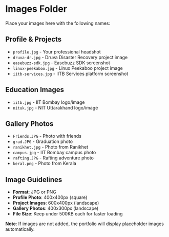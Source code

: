 # Images Folder

Place your images here with the following names:

## Profile & Projects
- `profile.jpg` - Your professional headshot
- `druva-dr.jpg` - Druva Disaster Recovery project image
- `easebuzz-sdk.jpg` - Easebuzz SDK screenshot
- `linux-peekaboo.jpg` - Linux Peekaboo project image
- `iitb-services.jpg` - IITB Services platform screenshot

## Education Images
- `iitb.jpg` - IIT Bombay logo/image
- `nituk.jpg` - NIT Uttarakhand logo/image

## Gallery Photos
- `Friends.JPG` - Photo with friends
- `grad.JPG` - Graduation photo
- `ranikhet.jpg` - Photo from Ranikhet
- `campus.jpg` - IIT Bombay campus photo
- `rafting.JPG` - Rafting adventure photo
- `keral.png` - Photo from Kerala

## Image Guidelines

- **Format**: JPG or PNG
- **Profile Photo**: 400x400px (square)
- **Project Images**: 600x400px (landscape)
- **Gallery Photos**: 400x300px (landscape)
- **File Size**: Keep under 500KB each for faster loading

**Note**: If images are not added, the portfolio will display placeholder images automatically.


